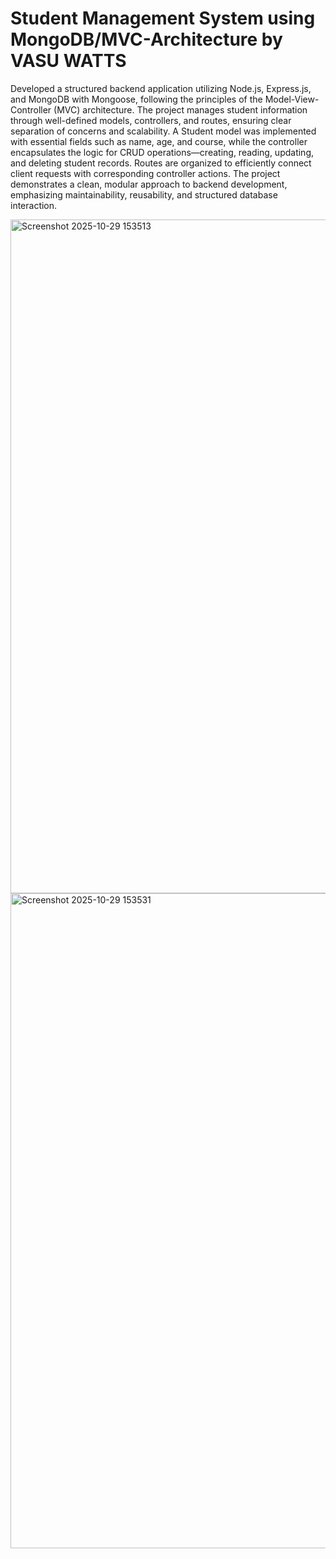 # Student Management System using MongoDB/MVC-Architecture by VASU WATTS
Developed a structured backend application utilizing Node.js, Express.js, and MongoDB with Mongoose, following the principles of the Model-View-Controller (MVC) architecture. The project manages student information through well-defined models, controllers, and routes, ensuring clear separation of concerns and scalability. A Student model was implemented with essential fields such as name, age, and course, while the controller encapsulates the logic for CRUD operations—creating, reading, updating, and deleting student records. Routes are organized to efficiently connect client requests with corresponding controller actions. The project demonstrates a clean, modular approach to backend development, emphasizing maintainability, reusability, and structured database interaction.

<img width="1396" height="1078" alt="Screenshot 2025-10-29 153513" src="https://github.com/user-attachments/assets/fcbcd76f-f13e-4d2e-a2d5-e24e700cb4ef" />

<img width="1395" height="1048" alt="Screenshot 2025-10-29 153531" src="https://github.com/user-attachments/assets/c4ef2932-8666-4aea-8344-6fa9b8efa31d" />
